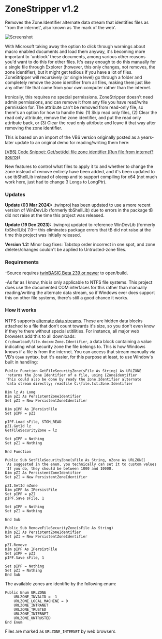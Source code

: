 # ZoneStripper v1.2
Removes the Zone.Identifier alternate data stream that identifies files as 'from the internet', also known as 'the mark of the web'. 

![Screenshot](https://user-images.githubusercontent.com/7834493/220038927-b286b17e-25c3-43c4-a890-c0bd1c581d03.png)

With Microsoft taking away the option to click through warnings about macro enabled documents and load them anyway, it's becoming more important to 'unblock' these documents, among various other reasons you'd want to do this for other files. It's easy enough to do this manually for a single file through Explorer (however, this only changes, not removes, the zone identifier), but it might get tedious if you have a lot of files. ZoneStripper will recursively (or single level) go through a folder and completely remove the zone identifier from all files, making them just like any other file that came from your own computer rather than the internet.

Ironically, this requires no special permissions. ZoneStripper doesn't need admin permissions, and can remove it from any file you have read/write permission for. The attribute can't be removed from read-only file, so there's an option for how to handle this: (1) Skip read only files, (2) Clear the read only attribute, remove the zone identifier, and put the read only attribute back, or (3) Clear the read only attribute and leave it that way after removing the zone identifier.

This is based on an import of the VB6 version originally posted as a years-later update to an original demo for reading/writing them here:

[[VB6] Code Snippet: Get/set/del file zone identifier (Run file from internet? source)](https://www.vbforums.com/showthread.php?804967-VB6-Code-Snippet-Get-set-del-file-zone-identifier-(Run-file-from-internet-source))

New features to control what files to apply it to and whether to change the zone instead of remove entirely have been added, and it's been updated to use tbShellLib instead of oleexp and to support compiling for x64 (not much work here, just had to change 3 Longs to LongPtr). 

### Updates

**Update (03 Mar 2024):** .twinproj has been updated to use a more recent version of WinDevLib (formerly tbShellLib) due to errors in the package tB did not raise at the time this project was released.

**Update (19 Dec 2023):** .twinproj updated to reference WinDevLib (formerly tbShellLib) 7.0-- this eliminates package errors that tB did not raise at the time this project was initially released.

**Version 1.2:** Minor bug fixes: Tabstop order incorrect in one spot, and zone deletes/changes couldn't be applied to Untrusted-zone files.

### Requirements

-Source requires [twinBASIC Beta 239 or newer](https://github.com/twinbasic/twinbasic/releases) to open/build.

-As far as I know, this is only applicable to NTFS file systems. This project does use the documented COM interfaces for this rather than manually reading/writing the alternate data stream, so if Windows ever does support this on other file systems, there's still a good chance it works.

### How it works

NTFS supports [alternate data streams](https://www.malwarebytes.com/blog/news/2015/07/introduction-to-alternate-data-streams). These are hidden data blocks attached to a file that don't count towards it's size, so you don't even know if they're there without special utitilities. For instance, all major web browsers add this to all downloads: `C:\download\file.docxm:Zone.Identifier`, a data block containing a value indicating what security zone the file belongs to. This is how Windows knows if a file is from the internet. You can access that stream manually via VB's `Open` syntax, but it's easier, for this purpose at least, to use Window's built in handling:

```vb6
Public Function GetFileSecurityZone(sFile As String) As URLZONE
'returns the Zone Identifier of a file, using IZoneIdentifier
'This could also be done by ready the Zone.Identifier alternate
'data stream directly; readfile C:\file.txt:Zone.Identifier

Dim lz As Long
Dim pZI As PersistentZoneIdentifier
Set pZI = New PersistentZoneIdentifier

Dim pIPF As IPersistFile
Set pIPF = pZI

pIPF.Load sFile, STGM_READ
pZI.GetId lz
GetFileSecurityZone = lz

Set pIPF = Nothing
Set pZI = Nothing

End Function

Public Sub SetFileSecurityZone(sFile As String, nZone As URLZONE)
'As suggested in the enum, you technically can set it to custom values
'If you do, they should be between 1000 and 10000.
Dim pZI As PersistentZoneIdentifier
Set pZI = New PersistentZoneIdentifier

pZI.SetId nZone
Dim pIPF As IPersistFile
Set pIPF = pZI
pIPF.Save sFile, 1

Set pIPF = Nothing
Set pZI = Nothing

End Sub

Public Sub RemoveFileSecurityZone(sFile As String)
Dim pZI As PersistentZoneIdentifier
Set pZI = New PersistentZoneIdentifier

pZI.Remove
Dim pIPF As IPersistFile
Set pIPF = pZI
pIPF.Save sFile, 1

Set pIPF = Nothing
Set pZI = Nothing
End Sub
```


The available zones are identifie by the following enum:


```vb6
Public Enum URLZONE
    URLZONE_INVALID = -1
    URLZONE_LOCAL_MACHINE = 0
    URLZONE_INTRANET
    URLZONE_TRUSTED
    URLZONE_INTERNET
    URLZONE_UNTRUSTED
End Enum
```

Files are marked as `URLZONE_INTERNET` by web browsers. 

